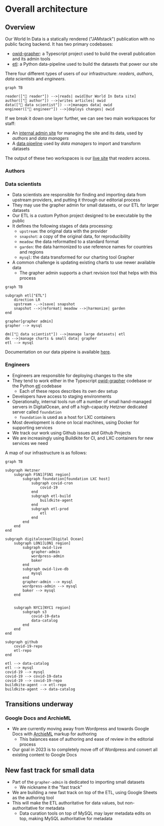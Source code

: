 # Overall architecture

## Overview

Our World In Data is a statically rendered ("JAMstack") publication with no public facing backend. It has two primary codebases:

- [owid-grapher](https://github.com/owid/owid-grapher): a Typescript project used to build the overall publication and its admin tools
- [etl](https://github.com/owid/etl): a Python data-pipeline used to build the datasets that power our site

There four different types of users of our infrastructure: _readers_, _authors_, _data scientists_ and _engineers_.

```mermaid
graph TB

reader(["👤 reader"]) -->|reads| owid[Our World In Data site]
author(["👤 author"]) -->|writes articles| owid
data(["👤 data scientist"]) -->|manages data| owid
engineer(["👤 engineer"]) -->|deploys changes| owid
```

If we break it down one layer further, we can see two main workspaces for staff:

- An [internal admin site](admin.md) for managing the site and its data, used by _authors_ and _data managers_
- A [data pipeline](data-pipeline.md) used by _data managers_ to import and transform datasets

The output of these two workspaces is our [live site](live-site.md) that _readers_ access. 

### Authors

### Data scientists

- Data scientists are responsible for finding and importing data from upstream providers, and putting it through our editorial process
- They may use the grapher admin for small datasets, or our ETL for larger datasets
- Our ETL is a custom Python project designed to be executable by the public
- It defines the following stages of data processing:
    - `upstream`: the original data with the provider
    - `snapshot`: a copy of the original data, for reproducibility
    - `meadow`: the data reformatted to a standard format
    - `garden`: the data harmonized to use reference names for countries and regions
    - `mysql`: the data transformed for our charting tool Grapher
- A common challenge is updating existing charts to use newer available data
    - The grapher admin supports a chart revision tool that helps with this process

```mermaid
graph TB

subgraph etl["ETL"]
    direction LR
    upstream -.->|save| snapshot
    snapshot -->|reformat| meadow -->|harmonize| garden
end

grapher[grapher admin]
grapher --> mysql

dm(["👤 data scientist"]) -->|manage large datasets| etl
dm -->|manage charts & small data| grapher
etl --> mysql
```

Documentation on our data pipeine is available [here](https://docs.owid.io/projects/etl/en/latest/).

### Engineers

- Engineers are responsible for deploying changes to the site
- They tend to work either in the Typescript [owid-grapher](https://github.com/owid/owid-grapher) codebase or the Python [etl](https://github.com/owid/etl) codebase
    - Each of these repos describes its own dev setup
- Developers have access to staging environments
- Operationally, internal tools run off a number of small hand-managed servers in DigitalOcean, and off a high-capacity Hetzner dedicated server called `foundation`
    - `foundation` is used as a host for LXC containers
- Most development is done on local machines, using Docker for supporting services
- We track our work using Github issues and Github Projects
- We are increasingly using Buildkite for CI, and LXC containers for new services we need

A map of our infrastructure is as follows:

```mermaid
graph TB

subgraph Hetzner
    subgraph FSN1[FSN1 region]
        subgraph foundation[foundation LXC host]
            subgraph covid-cron
                covid-19
            end
            subgraph etl-build
                buildkite-agent
            end
            subgraph etl-prod
                etl
            end
        end
    end
end

subgraph digitalocean[Digital Ocean]
    subgraph LON1[LON1 region]
        subgraph owid-live
            grapher-admin
            wordpress-admin
            baker
        end
        subgraph owid-live-db
            mysql
        end
        grapher-admin --> mysql
        wordpress-admin --> mysql
        baker --> mysql
    end


    subgraph NYC1[NYC1 region]
        subgraph s3
            covid-19-data
            data-catalog
        end
    end
end

subgraph github
    covid-19-repo
    etl-repo
end

etl --> data-catalog
etl --> mysql
covid-19 --> mysql
covid-19 --> covid-19-data
covid-19 --> covid-19-repo
buildkite-agent --> etl-repo
buildkite-agent --> data-catalog
```

## Transitions underway

### Google Docs and ArchieML

- We are currently moving away from Wordpress and towards Google Docs with [ArchieML](http://archieml.org/) markup for authoring
    - This balances ease of authoring and ease of review in the editorial process
- Our goal in 2023 is to completely move off of Wordpress and convert all existing content to Google Docs

## New fast track for small data

- Part of the `grapher-admin` is dedicated to importing small datasets
  - We nickname it the "fast track"
- We are building a new fast track on top of the ETL, using Google Sheets as the authoring tool
- This will make the ETL authoritative for data values, but non-authoritative for metadata
  - Data curation tools on top of MySQL may layer metadata edits on top, making MySQL authoritative for metadata
